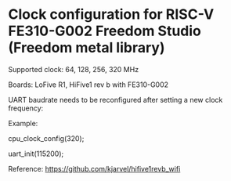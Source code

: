# Clock configuration for RISC-V FE310-G002 Freedom Studio (Freedom metal library)

Supported clock: 64, 128, 256, 320 MHz

Boards: LoFive R1, HiFive1 rev b with FE310-G002

UART baudrate needs to be reconfigured after setting a new clock frequency:

Example:

cpu_clock_config(320);

uart_init(115200);

Reference: https://github.com/kjarvel/hifive1revb_wifi

